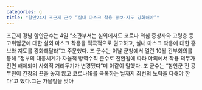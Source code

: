 ```yaml
---
categories: g
title: "함안24시 조근제 군수 “실내 마스크 착용 홍보·지도 강화해야”"
---
```

조근제 경남 함안군수는 4일 “소관부서는 실외에서도 코로나 의심 증상자와 고령층 등 고위험군에 대한 실외 마스크 착용을 적극적으로 권고하고, 실내 마스크 착용에 대한 홍보와 지도를 강화해달라”고 주문했다. 조 군수는 이날 군청에서 열린 10월 간부회의를 통해 “정부의 대응체계가 자율적 방역수칙 준수로 전환됨에 따라 야외에서 착용 의무가 전면 해제되며 사회적 거리두기가 변경됐다”며 이같이 말했다. 조 군수는 “함안군 전 공무원이 긴장의 끈을 놓지 않고 코로나19를 극복하는 날까지 최선의 노력을 다해야 한다”고 했다.그는 가을철을 맞아